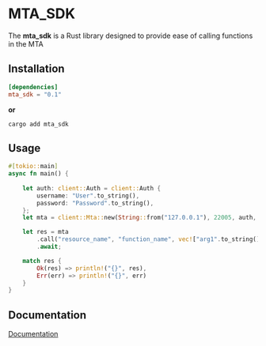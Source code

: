 
# MTA_SDK

The **mta_sdk** is a Rust library designed to provide ease of calling functions in the MTA


## Installation

```toml
[dependencies]
mta_sdk = "0.1"
```

**or** 

```cargo
cargo add mta_sdk
```
    
## Usage

```rust
#[tokio::main]
async fn main() {
    
    let auth: client::Auth = client::Auth {
        username: "User".to_string(),
        password: "Password".to_string(),
    };
    let mta = client::Mta::new(String::from("127.0.0.1"), 22005, auth, true);

    let res = mta
        .call("resource_name", "function_name", vec!["arg1".to_string(), "arg2".to_string()])
        .await;

    match res {
        Ok(res) => println!("{}", res),
        Err(err) => println!("{}", err)
    }
}
```

## Documentation

[Documentation](https://crates.io/crates/mtasa_sdk)

